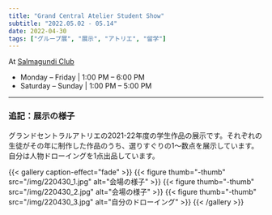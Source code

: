 ```yaml
---
title: "Grand Central Atelier Student Show"
subtitle: "2022.05.02 - 05.14"
date: 2022-04-30
tags: ["グループ展", "展示", "アトリエ", "留学"]
---
```

At [Salmagundi Club](https://salmagundi.org/2022-grand-central-atelier// "Salmagundi Club")
- Monday – Friday | 1:00 PM – 6:00 PM
- Saturday – Sunday | 1:00 PM – 5:00 PM
---

### 追記：展示の様子


グランドセントラルアトリエの2021-22年度の学生作品の展示です。それぞれの生徒がその年に制作した作品のうち、選りすぐりの1～数点を展示しています。  
自分は人物ドローイングを1点出品しています。

{{< gallery caption-effect="fade" >}}
  {{< figure thumb="-thumb" src="/img/220430_1.jpg" alt="会場の様子" >}}
  {{< figure thumb="-thumb" src="/img/220430_2.jpg" alt="会場の様子" >}}
  {{< figure thumb="-thumb" src="/img/220430_3.jpg" alt="自分のドローイング" >}}
{{< /gallery >}}